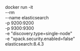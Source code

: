 docker run -it \
 --rm \
 --name elasticsearch \
 -p 9200:9200 \
 -p 9300:9300 \
 -e "discovery.type=single-node" \
 -e "xpack.security.enabled=false" \
 elasticsearch:8.4.3
